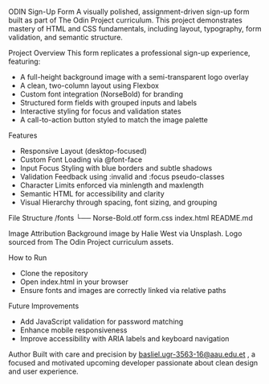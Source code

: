ODIN Sign-Up Form
A visually polished, assignment-driven sign-up form built as part of The Odin Project curriculum. This project demonstrates mastery of HTML and CSS fundamentals, including layout, typography, form validation, and semantic structure.

Project Overview
This form replicates a professional sign-up experience, featuring:
- A full-height background image with a semi-transparent logo overlay
- A clean, two-column layout using Flexbox
- Custom font integration (NorseBold) for branding
- Structured form fields with grouped inputs and labels
- Interactive styling for focus and validation states
- A call-to-action button styled to match the image palette

Features
- Responsive Layout (desktop-focused)
- Custom Font Loading via @font-face
- Input Focus Styling with blue borders and subtle shadows
- Validation Feedback using :invalid and :focus pseudo-classes
- Character Limits enforced via minlength and maxlength
- Semantic HTML for accessibility and clarity
- Visual Hierarchy through spacing, font sizing, and grouping

File Structure
/fonts
  └── Norse-Bold.otf
form.css
index.html
README.md



Image Attribution
Background image by Halie West via Unsplash.
Logo sourced from The Odin Project curriculum assets.

How to Run
- Clone the repository
- Open index.html in your browser
- Ensure fonts and images are correctly linked via relative paths

Future Improvements
- Add JavaScript validation for password matching
- Enhance mobile responsiveness
- Improve accessibility with ARIA labels and keyboard navigation

Author
Built with care and precision by [basliel.ugr-3563-16@aau.edu.et](mailto:basliel.ugr-3563-16@aau.edu.et) , a focused and motivated upcoming developer passionate about clean design and user experience.
